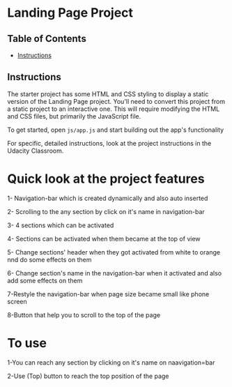 # Landing Page Project

## Table of Contents

* [Instructions](#instructions)

## Instructions

The starter project has some HTML and CSS styling to display a static version of the Landing Page project. You'll need to convert this project from a static project to an interactive one. This will require modifying the HTML and CSS files, but primarily the JavaScript file.

To get started, open `js/app.js` and start building out the app's functionality

For specific, detailed instructions, look at the project instructions in the Udacity Classroom.

# Quick look at the project features


1- Navigation-bar which is created dynamically and also auto inserted

2- Scrolling to the any section by click on it's name in navigation-bar

3- 4 sections which can be activated

4- Sections can be activated when them became at the top of view

5- Change sections' header when they got activated from white to orange nnd do some effects on them

6- Change section's name in the navigation-bar when it activated and also add some effects on them

7-Restyle the navigation-bar when page size became small like phone screen 

8-Button that help you to scroll to the top of the page 

# To use 


1-You can reach any section by clicking on it's name on naavigation=bar

2-Use (Top) button to reach the top position of the page 
